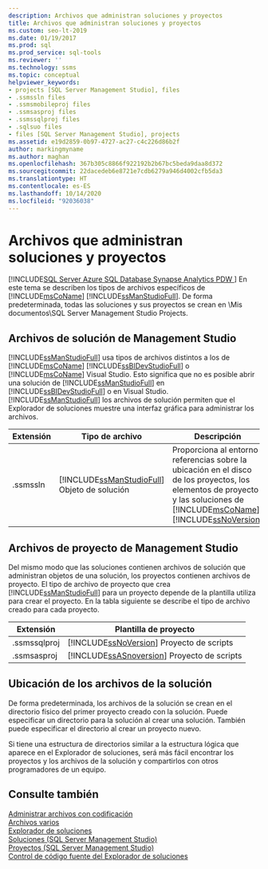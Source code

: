 ```yaml
---
description: Archivos que administran soluciones y proyectos
title: Archivos que administran soluciones y proyectos
ms.custom: seo-lt-2019
ms.date: 01/19/2017
ms.prod: sql
ms.prod_service: sql-tools
ms.reviewer: ''
ms.technology: ssms
ms.topic: conceptual
helpviewer_keywords:
- projects [SQL Server Management Studio], files
- .ssmssln files
- .ssmsmobileproj files
- .ssmsasproj files
- .ssmssqlproj files
- .sqlsuo files
- files [SQL Server Management Studio], projects
ms.assetid: e19d2859-0b97-4727-ac27-c4c226d86b2f
author: markingmyname
ms.author: maghan
ms.openlocfilehash: 367b305c8866f922192b2b67bc5beda9daa8d372
ms.sourcegitcommit: 22dacedeb6e8721e7cdb6279a946d4002cfb5da3
ms.translationtype: HT
ms.contentlocale: es-ES
ms.lasthandoff: 10/14/2020
ms.locfileid: "92036038"
---
```

# <a name="files-that-manage-solutions-and-projects"></a>Archivos que administran soluciones y proyectos
[!INCLUDE[SQL Server Azure SQL Database Synapse Analytics PDW ](../../includes/applies-to-version/sql-asdb-asdbmi-asa-pdw.md)]
 En este tema se describen los tipos de archivos específicos de [!INCLUDE[msCoName](../../includes/msconame_md.md)] [!INCLUDE[ssManStudioFull](../../includes/ssmanstudiofull-md.md)]. De forma predeterminada, todas las soluciones y sus proyectos se crean en \Mis documentos\SQL Server Management Studio Projects.  


## <a name="management-studio-solution-files"></a>Archivos de solución de Management Studio  
[!INCLUDE[ssManStudioFull](../../includes/ssmanstudiofull-md.md)] usa tipos de archivos distintos a los de [!INCLUDE[msCoName](../../includes/msconame_md.md)] [!INCLUDE[ssBIDevStudioFull](../../includes/ssbidevstudiofull_md.md)] o [!INCLUDE[msCoName](../../includes/msconame_md.md)] Visual Studio. Esto significa que no es posible abrir una solución de [!INCLUDE[ssManStudioFull](../../includes/ssmanstudiofull-md.md)] en [!INCLUDE[ssBIDevStudioFull](../../includes/ssbidevstudiofull_md.md)] o en Visual Studio. [!INCLUDE[ssManStudioFull](../../includes/ssmanstudiofull-md.md)] los archivos de solución permiten que el Explorador de soluciones muestre una interfaz gráfica para administrar los archivos.  
   
|Extensión|Tipo de archivo|Descripción|Creado por|  
|-------------|-------------|---------------|--------------|  
|.ssmssln|[!INCLUDE[ssManStudioFull](../../includes/ssmanstudiofull-md.md)] Objeto de solución|Proporciona al entorno referencias sobre la ubicación en el disco de los proyectos, los elementos de proyecto y las soluciones de [!INCLUDE[msCoName](../../includes/msconame_md.md)] [!INCLUDE[ssNoVersion](../../includes/ssnoversion-md.md)]|[!INCLUDE[ssManStudioFull](../../includes/ssmanstudiofull-md.md)]|  
  
## <a name="management-studio-project-files"></a>Archivos de proyecto de Management Studio  
Del mismo modo que las soluciones contienen archivos de solución que administran objetos de una solución, los proyectos contienen archivos de proyecto. El tipo de archivo de proyecto que crea [!INCLUDE[ssManStudioFull](../../includes/ssmanstudiofull-md.md)] para un proyecto depende de la plantilla utiliza para crear el proyecto. En la tabla siguiente se describe el tipo de archivo creado para cada proyecto.  
   
|Extensión|Plantilla de proyecto|  
|-------------|--------------------|  
|.ssmssqlproj|[!INCLUDE[ssNoVersion](../../includes/ssnoversion-md.md)] Proyecto de scripts|  
|.ssmsasproj|[!INCLUDE[ssASnoversion](../../includes/ssasnoversion_md.md)] Proyecto de scripts|  
   
## <a name="location-of-solution-level-files"></a>Ubicación de los archivos de la solución  
De forma predeterminada, los archivos de la solución se crean en el directorio físico del primer proyecto creado con la solución. Puede especificar un directorio para la solución al crear una solución. También puede especificar el directorio al crear un proyecto nuevo.  
 
Si tiene una estructura de directorios similar a la estructura lógica que aparece en el Explorador de soluciones, será más fácil encontrar los proyectos y los archivos de la solución y compartirlos con otros programadores de un equipo.  
   
## <a name="see-also"></a>Consulte también  
[Administrar archivos con codificación](../../ssms/solution/manage-files-with-encoding.md)  
[Archivos varios](../../ssms/solution/miscellaneous-files.md)  
[Explorador de soluciones](../../ssms/solution/solution-explorer.md)  
[Soluciones &#40;SQL Server Management Studio&#41;](../../ssms/solution/solutions-sql-server-management-studio.md)  
[Proyectos &#40;SQL Server Management Studio&#41;](../../ssms/solution/projects-sql-server-management-studio.md)  
[Control de código fuente del Explorador de soluciones](./solution-explorer.md)  
